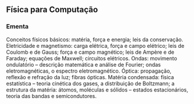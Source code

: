 ## Física para Computação

### Ementa

Conceitos físicos básicos: matéria, força e energia; leis da conservação. Eletricidade e magnetismo: carga elétrica, força e campo elétrico; leis de Coulomb e de Gauss; força e campo magnético; leis de Ampère e de Faraday; equações de Maxwell; circuitos elétricos. Ondas: movimento ondulatório – descrição matemática e análise de Fourier; ondas eletromagnéticas, o espectro eletromagnético. Óptica: propagação, reflexão e refração da luz; fibras ópticas. Matéria condensada: física estatística – teoria cinética dos gases, a distribuição de Boltzmann; a estrutura da matéria: átomos, moléculas e sólidos – estados estacionários, teoria das bandas e semicondutores.
